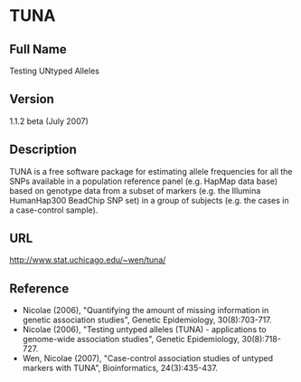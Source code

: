 # TUNA

## Full Name
Testing UNtyped Alleles

## Version
1.1.2 beta (July 2007)

## Description
TUNA is a free software package for estimating allele frequencies for all the SNPs available in a population reference panel (e.g. HapMap data base) based on genotype data from a subset of markers (e.g. the Illumina HumanHap300 BeadChip SNP set) in a group of subjects (e.g. the cases in a case-control sample).

## URL
http://www.stat.uchicago.edu/~wen/tuna/

## Reference
* Nicolae (2006), "Quantifying the amount of missing information in genetic association studies", Genetic Epidemiology, 30(8):703-717.
* Nicolae (2006), "Testing untyped alleles (TUNA) - applications to genome-wide association studies", Genetic Epidemiology, 30(8):718-727.
* Wen, Nicolae (2007), "Case-control association studies of untyped markers with TUNA", Bioinformatics, 24(3):435-437.